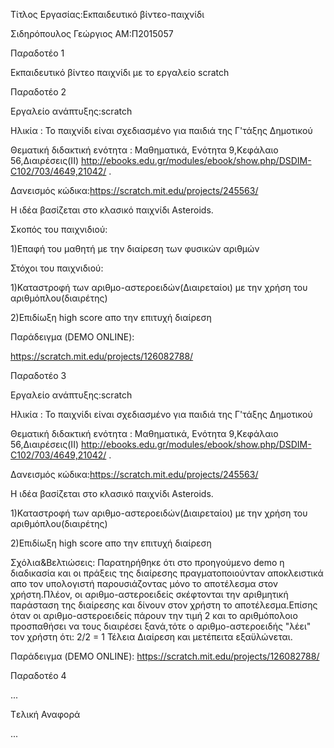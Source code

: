 ﻿Τίτλος Εργασίας:Εκπαιδευτικό βίντεο-παιχνίδι
 
Σιδηρόπουλος Γεώργιος
ΑΜ:Π2015057

Παραδοτέο 1

Εκπαιδευτικό βίντεο παιχνίδι με το εργαλείο scratch


Παραδοτέο 2

Εργαλείο ανάπτυξης:scratch

Ηλικία : Το παιχνίδι είναι σχεδιασμένο για παιδιά της Γ'τάξης Δημοτικού

Θεματική διδακτική ενότητα : Μαθηματικά, Ενότητα 9,Κεφάλαιο 56,Διαιρέσεις(ΙΙ)
http://ebooks.edu.gr/modules/ebook/show.php/DSDIM-C102/703/4649,21042/ .

Δανεισμός κώδικα:https://scratch.mit.edu/projects/245563/

Η ιδέα βασίζεται στο κλασικό παιχνίδι Asteroids.

Σκοπός του παιχνιδιού:

1)Επαφή του μαθητή με την διαίρεση των φυσικών αριθμών

Στόχοι του παιχνιδιού:

1)Καταστροφή των αριθμο-αστεροειδών(Διαιρεταίοι)
με την χρήση του αριθμόπλου(διαιρέτης)

2)Επιδίωξη high score απο την επιτυχή διαίρεση

Παράδειγμα (DEMO ONLINE):

https://scratch.mit.edu/projects/126082788/




Παραδοτέο 3

Εργαλείο ανάπτυξης:scratch

Ηλικία : Το παιχνίδι είναι σχεδιασμένο για παιδιά της Γ'τάξης Δημοτικού

Θεματική διδακτική ενότητα : Μαθηματικά, Ενότητα 9,Κεφάλαιο 56,Διαιρέσεις(ΙΙ)
http://ebooks.edu.gr/modules/ebook/show.php/DSDIM-C102/703/4649,21042/ .

Δανεισμός κώδικα:https://scratch.mit.edu/projects/245563/

Η ιδέα βασίζεται στο κλασικό παιχνίδι Asteroids.

1)Καταστροφή των αριθμο-αστεροειδών(Διαιρεταίοι)
με την χρήση του αριθμόπλου(διαιρέτης)

2)Επιδίωξη high score απο την επιτυχή διαίρεση

Σχόλια&Βελτιώσεις:
Παρατηρήθηκε ότι στο προηγούμενο demo η διαδικασία και οι πράξεις της διαίρεσης πραγματοποιούνταν
αποκλειστικά απο τον υπολογιστή παρουσιάζοντας μόνο το αποτέλεσμα στον χρήστη.Πλέον, οι αριθμο-αστεροειδείς
σκέφτονται την αριθμητική παράσταση της διαίρεσης και δίνουν στον χρήστη το αποτέλεσμα.Επίσης όταν οι αριθμο-αστεροειδείς
πάρουν την τιμή 2 και το αριθμόπολοιο προσπαθήσει να τους διαιρέσει ξανά,τότε ο αριθμο-αστεροειδής "λέει" τον χρήστη ότι:
2/2 = 1 Τέλεια Διαίρεση και μετέπειτα εξαϋλώνεται.

Παράδειγμα (DEMO ONLINE):
https://scratch.mit.edu/projects/126082788/


Παραδοτέο 4

...

Tελική Αναφορά

...
